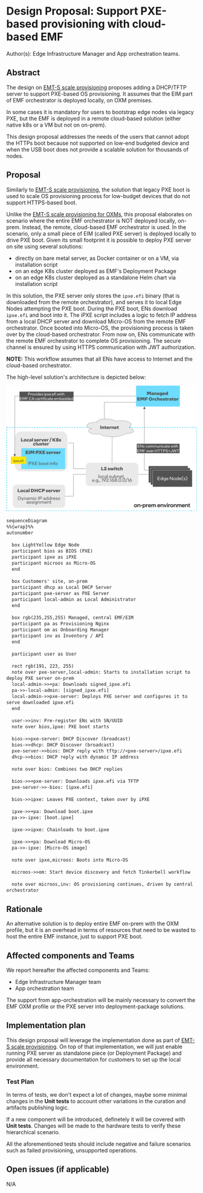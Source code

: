 # Design Proposal: Support PXE-based provisioning with cloud-based EMF

Author(s): Edge Infrastructure Manager and App orchestration teams.

## Abstract

The design on [EMT-S scale provisioning](./emts-scale-provisioning.md) proposes adding a DHCP/TFTP server to support
PXE-based OS provisioning. It assumes that the EIM part of EMF orchestrator is deployed locally, on OXM premises.

In some cases it is mandatory  for users to bootstrap edge nodes via legacy PXE, but the EMF is deployed in a remote
cloud-based solution (either native k8s or a VM but not on on-prem).

This design proposal addresses the needs of the users that cannot adopt the HTTPs boot because not supported on low-end
budgeted device and when the USB boot does not provide a scalable solution for thousands of nodes.

## Proposal

Similarly to [EMT-S scale provisioning](./emts-scale-provisioning.md), the solution that legacy PXE boot is used to
scale OS provisioning process for low-budget devices that do not support HTTPS-based boot.

Unlike the [EMT-S scale provisioning for OXMs](./emts-scale-provisioning.md), this proposal elaborates on
scenario where the entire EMF orchestrator is NOT deployed locally, on-prem. Instead, the remote, cloud-based
EMF orchestrator is used. In the scenario, only a small piece of EIM (called PXE server) is deployed locally to drive PXE boot.
Given its small footprint it is possible to deploy PXE server on site using several solutions:

- directly on bare metal server, as Docker container or on a VM, via installation script
- on an edge K8s cluster deployed as EMF's Deployment Package
- on an edge K8s cluster deployed as a standalone Helm chart via installation script

In this solution, the PXE server only stores the `ipxe.efi` binary (that is downloaded from the remote orchestrator),
and serves it to local Edge Nodes attempting the PXE boot. During the PXE boot, ENs download `ipxe.efi` and boot into it.
The iPXE script includes a logic to fetch IP address from a local DHCP server and download Micro-OS from the remote EMF orchestrator.
Once booted into Micro-OS, the provisioning process is taken over by the cloud-based orchestrator. From now on, ENs
communicate with the remote EMF orchestrator to complete OS provisioning. The secure channel is ensured by using HTTPS communication with JWT authorization.

**NOTE:** This workflow assumes that all ENs have access to Internet and the cloud-based orchestrator.

The high-level solution's architecture is depicted below:

![PXE with managed EMF](images/eim-pxe-with-managed-emf.png)

```mermaid
sequenceDiagram
%%{wrap}%%
autonumber

  box LightYellow Edge Node
  participant bios as BIOS (PXE)
  participant ipxe as iPXE
  participant microos as Micro-OS
  end

  box Customers' site, on-prem
  participant dhcp as Local DHCP Server
  participant pxe-server as PXE Server
  participant local-admin as Local Administrator
  end

  box rgb(235,255,255) Managed, central EMF/EIM
  participant pa as Provisioning Nginx
  participant om as Onboarding Manager
  participant inv as Inventory / API
  end

  participant user as User

  rect rgb(191, 223, 255)
  note over pxe-server,local-admin: Starts to installation script to deploy PXE server on-prem
  local-admin->>+pa: Downloads signed_ipxe.efi
  pa->>-local-admin: [signed_ipxe.efi]
  local-admin->>pxe-server: Deploys PXE server and configures it to serve downloaded ipxe.efi
  end

  user->>inv: Pre-register ENs with SN/UUID
  note over bios,ipxe: PXE boot starts

  bios->>pxe-server: DHCP Discover (broadcast)
  bios->>dhcp: DHCP Discover (broadcast)
  pxe-server->>bios: DHCP reply with tftp://<pxe-server>/ipxe.efi
  dhcp->>bios: DHCP reply with dynamic IP address

  note over bios: Combines two DHCP replies

  bios->>+pxe-server: Downloads ipxe.efi via TFTP
  pxe-server->>-bios: [ipxe.efi]

  bios->>ipxe: Leaves PXE context, taken over by iPXE

  ipxe->>+pa: Download boot.ipxe
  pa->>-ipxe: [boot.ipxe]
  
  ipxe->>ipxe: Chainloads to boot.ipxe

  ipxe->>+pa: Download Micro-OS
  pa->>-ipxe: [Micro-OS image]
  
  note over ipxe,microos: Boots into Micro-OS

  microos->>om: Start device discovery and fetch Tinkerbell workflow

  note over microos,inv: OS provisioning continues, driven by central orchestrator
```

## Rationale

An alternative solution is to deploy entire EMF on-prem with the OXM profile, but it is an overhead in terms of
resources that need to be wasted to host the entire EMF instance, just to support PXE boot.

## Affected components and Teams

We report hereafter the affected components and Teams:

- Edge Infrastructure Manager team
- App orchestration team

The support from app-orchestration will be mainly necessary to convert the EMF OXM profile or the PXE server into
deployment-package solutions.

## Implementation plan

This design proposal will leverage the implementation done as part of [EMT-S scale provisioning](./emts-scale-provisioning.md).
On top of that implementation, we will just enable running PXE server as standalone piece (or Deployment Package)
and provide all necessary documentation for customers to set up the local environment.

### Test Plan

In terms of tests, we don't expect a lot of changes, maybe some minimal changes in the **Unit tests** to account
other variations in the curation and artifacts publishing logic.

If a new component will be introduced, definetely it will be covered with **Unit tests**. Changes will be made to
the hardware tests to verify these hierarchical scenario.

All the aforementioned tests should include negative and failure scenarios such as failed provisioning, unsupported
operations.

## Open issues (if applicable)

N/A
